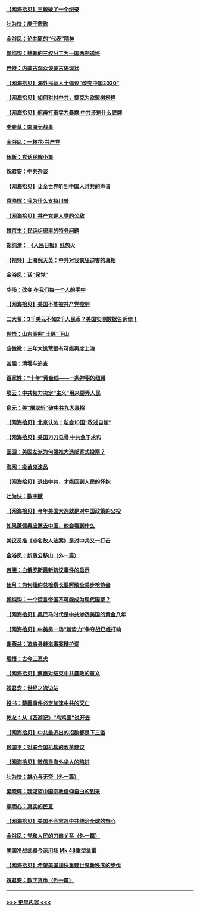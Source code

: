#### [【网海拾贝】王毅破了一个纪录](../pages/nsc993/n12379251.md?t=09041051) 
#### [吐为快：庚子悲歌](../pages/nsc993/n12378821.md?t=09041051) 
#### [金浴凤：论共匪的“代表”精神](../pages/nsc993/n12377546.md?t=09041051) 
#### [颜纯钩：林郑的三权分工为一国两制送终](../pages/nsc993/n12377306.md?t=09041051) 
#### [巴特：内蒙古观众谈蒙古语现状](../pages/nsc993/n12376923.md?t=09041051) 
#### [【网海拾贝】海外民运人士倡议“改变中国2020”](../pages/nsc993/n12376682.md?t=09041051) 
#### [【网海拾贝】如何对付中共，捷克为欧盟树榜样](../pages/nsc993/n12374209.md?t=09041051) 
#### [【网海拾贝】航母打击实力暴露 中共还剩什么底牌](../pages/nsc993/n12371825.md?t=09041051) 
#### [李春草：南海无战事](../pages/nsc993/n12371159.md?t=09041051) 
#### [金浴凤：一枝花·共产党](../pages/nsc993/n12368757.md?t=09041051) 
#### [伍新：党话民解小集](../pages/nsc993/n12366907.md?t=09041051) 
#### [祝君安：中共杂谈](../pages/nsc993/n12366076.md?t=09041051) 
#### [【网海拾贝】让全世界听到中国人讨共的声音](../pages/nsc993/n12365569.md?t=09041051) 
#### [袁晓辉：我为什么支持川普](../pages/nsc993/n12362670.md?t=09041051) 
#### [【网海拾贝】共产党是人类的公敌](../pages/nsc993/n12363182.md?t=09041051) 
#### [魏京生：民运组织里的特务问题](../pages/nsc993/n12363010.md?t=09041051) 
#### [郑纯清： 《人民日报》纸包火](../pages/nsc993/n12362706.md?t=09041051) 
#### [【视频】上海倪天英：中共对我疯狂迫害的真相](../pages/nsc993/n12356341.md?t=09041051) 
#### [金浴凤：话“保党”](../pages/nsc993/n12361867.md?t=09041051) 
#### [华旸：改变 在我们每一个人的手中](../pages/nsc993/n12361774.md?t=09041051) 
#### [【网海拾贝】美国不能被共产党控制](../pages/nsc993/n12360271.md?t=09041051) 
#### [二大爷：3千美元不如2千人民币？美国实测数据告诉你！](../pages/nsc993/n12358563.md?t=09041051) 
#### [理悟：山东高密“土匪”下山](../pages/nsc993/n12358535.md?t=09041051) 
#### [应微微：三年大饥荒很有可能再度上演](../pages/nsc993/n12358523.md?t=09041051) 
#### [苦胆：清零与追查](../pages/nsc993/n12358501.md?t=09041051) 
#### [百家姓：“十年”黄金线——一条神秘的纽带](../pages/nsc993/n12358319.md?t=09041051) 
#### [项云：中共权力决定“主义”用来耍弄人民](../pages/nsc993/n12358172.md?t=09041051) 
#### [俞元：美“屠龙斩”破中共九大毒招](../pages/nsc993/n12357822.md?t=09041051) 
#### [【网海拾贝】北京认怂！私会10国“改过自新”](../pages/nsc993/n12357784.md?t=09041051) 
#### [【网海拾贝】美国刀刀见骨 中共急于求和](../pages/nsc993/n12355511.md?t=09041051) 
#### [田园：美国左派为何强推大选邮寄式投票？](../pages/nsc993/n12352963.md?t=09041051) 
#### [海网：疫苗鬼速品](../pages/nsc993/n12354438.md?t=09041051) 
#### [【网海拾贝】退出中共，才能回到人民的怀抱](../pages/nsc993/n12352634.md?t=09041051) 
#### [吐为快：数字赋](../pages/nsc993/n12352317.md?t=09041051) 
#### [【网海拾贝】今年美国大选就是对中国政策的公投](../pages/nsc993/n12350973.md?t=09041051) 
#### [如果蓬佩奥应邀去中国，他会看到什么](../pages/nsc993/n12350945.md?t=09041051) 
#### [美议员推《点名敌人法案》是对中共又一打击](../pages/nsc993/n12350765.md?t=09041051) 
#### [金浴凤：新愚公移山（外一篇）](../pages/nsc993/n12350253.md?t=09041051) 
#### [苦胆：白俄罗斯最新抗议事件的启示](../pages/nsc993/n12349989.md?t=09041051) 
#### [佳月：为何纽约总检察长要解散全美步枪协会](../pages/nsc993/n12349939.md?t=09041051) 
#### [颜纯钩：一个谎言帝国不可能成为现代国家？](../pages/nsc993/n12349898.md?t=09041051) 
#### [【网海拾贝】奥巴马时代是中共渗透美国的黄金八年](../pages/nsc993/n12349284.md?t=09041051) 
#### [【网海拾贝】中美另一场“新势力”争夺战已经打响](../pages/nsc993/n12346998.md?t=09041051) 
#### [谢燕益：追魂寻衅滋事案辩护词](../pages/nsc993/n12346892.md?t=09041051) 
#### [理悟：古今三恶犬](../pages/nsc993/n12345190.md?t=09041051) 
#### [【网海拾贝】蔡霞对结束中共暴政的意义](../pages/nsc993/n12344263.md?t=09041051) 
#### [祝君安：世纪之选边站](../pages/nsc993/n12342382.md?t=09041051) 
#### [投书：蔡霞事件必定加速中共的灭亡](../pages/nsc993/n12341881.md?t=09041051) 
#### [乾龙：从《西游记》“乌鸡国”说开去](../pages/nsc993/n12341690.md?t=09041051) 
#### [【网海拾贝】中共最近出的招数都是下三滥](../pages/nsc993/n12341593.md?t=09041051) 
#### [顾国平：对联合国机构的改革建议](../pages/nsc993/n12339928.md?t=09041051) 
#### [【网海拾贝】微信是海外华人的陷阱](../pages/nsc993/n12338868.md?t=09041051) 
#### [吐为快：雄心与无奈（外一篇）](../pages/nsc993/n12338132.md?t=09041051) 
#### [梁晓辉：我渴望中国宗教信仰自由的到来](../pages/nsc993/n12336657.md?t=09041051) 
#### [李明心：真实的民意](../pages/nsc993/n12336089.md?t=09041051) 
#### [【网海拾贝】美国不会容忍中共统治全球的野心](../pages/nsc993/n12336063.md?t=09041051) 
#### [金浴凤：党和人民的刀肉关系（外一篇）](../pages/nsc993/n12335834.md?t=09041051) 
#### [美国冷战武器今派用场 Mk 48重型鱼雷](../pages/nsc993/n12335354.md?t=09041051) 
#### [【网海拾贝】希望美国加快重建世界新秩序的步伐](../pages/nsc993/n12334224.md?t=09041051) 
#### [祝君安：数字货币（外一篇）](../pages/nsc993/n12334186.md?t=09041051) 

----
#### [ >>> 更早内容 <<< ](../indexes/nsc993-earlier.md)
